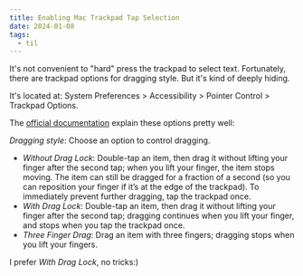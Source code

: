 ```yaml
---
title: Enabling Mac Trackpad Tap Selection
date: 2024-01-08
tags:
  - til
---
```


It's not convenient to "hard" press the trackpad to select text. Fortunately, there are trackpad
options for dragging style. But it's kind of deeply hiding.

It's located at: System Preferences > Accessibility > Pointer Control > Trackpad Options.

The [official documentation](https://support.apple.com/en-kw/guide/mac-help/unac899/mac) explain these options pretty well:

_Dragging style_: Choose an option to control dragging.

- _Without Drag Lock_: Double-tap an item, then drag it without lifting your finger after the second tap; when you lift your finger, the item stops moving. The item can still be dragged for a fraction of a second (so you can reposition your finger if it’s at the edge of the trackpad). To immediately prevent further dragging, tap the trackpad once.
- _With Drag Lock_: Double-tap an item, then drag it without lifting your finger after the second tap; dragging continues when you lift your finger, and stops when you tap the trackpad once.
- _Three Finger Drag_: Drag an item with three fingers; dragging stops when you lift your fingers.

I prefer _With Drag Lock_, no tricks:)
